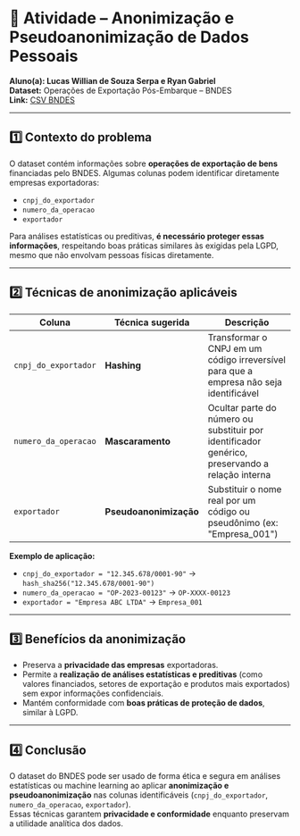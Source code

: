 # 🧠 Atividade – Anonimização e Pseudoanonimização de Dados Pessoais  
**Aluno(a): Lucas Willian de Souza Serpa e Ryan Gabriel**  
**Dataset:** Operações de Exportação Pós-Embarque – BNDES  
**Link:** [CSV BNDES](https://dadosabertos.bndes.gov.br/dataset/f27e48cd-653b-4bfa-bc4f-08b637793873/resource/0cfe4594-44bf-48a8-a79a-686fc2d0db95/download/operacoes-exportacao-operacoes-de-exportacao-pos-embarque-bens.csv)

---

## 1️⃣ Contexto do problema

O dataset contém informações sobre **operações de exportação de bens** financiadas pelo BNDES. Algumas colunas podem identificar diretamente empresas exportadoras:

- `cnpj_do_exportador`  
- `numero_da_operacao`  
- `exportador`  

Para análises estatísticas ou preditivas, **é necessário proteger essas informações**, respeitando boas práticas similares às exigidas pela LGPD, mesmo que não envolvam pessoas físicas diretamente.

---

## 2️⃣ Técnicas de anonimização aplicáveis

| Coluna | Técnica sugerida | Descrição |
|--------|-----------------|-----------|
| `cnpj_do_exportador` | **Hashing** | Transformar o CNPJ em um código irreversível para que a empresa não seja identificável |
| `numero_da_operacao` | **Mascaramento** | Ocultar parte do número ou substituir por identificador genérico, preservando a relação interna |
| `exportador` | **Pseudoanonimização** | Substituir o nome real por um código ou pseudônimo (ex: "Empresa_001") |

**Exemplo de aplicação:**

- `cnpj_do_exportador = "12.345.678/0001-90"` → `hash_sha256("12.345.678/0001-90")`  
- `numero_da_operacao = "OP-2023-00123"` → `OP-XXXX-00123`  
- `exportador = "Empresa ABC LTDA"` → `Empresa_001`

---

## 3️⃣ Benefícios da anonimização

- Preserva a **privacidade das empresas** exportadoras.  
- Permite a **realização de análises estatísticas e preditivas** (como valores financiados, setores de exportação e produtos mais exportados) sem expor informações confidenciais.  
- Mantém conformidade com **boas práticas de proteção de dados**, similar à LGPD.

---

## 4️⃣ Conclusão

O dataset do BNDES pode ser usado de forma ética e segura em análises estatísticas ou machine learning ao aplicar **anonimização e pseudoanonimização** nas colunas identificáveis (`cnpj_do_exportador`, `numero_da_operacao`, `exportador`).  
Essas técnicas garantem **privacidade e conformidade** enquanto preservam a utilidade analítica dos dados.

